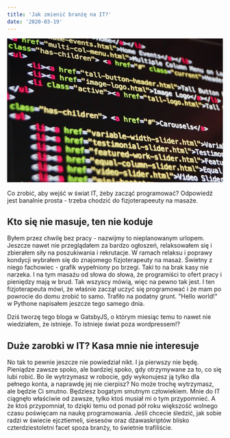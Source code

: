 ```yaml
---
title: 'Jak zmienić branżę na IT?'
date: '2020-03-19'
---
```


![photo](post1photo1.jpg)

Co zrobić, aby wejść w świat IT, żeby zacząć programować? Odpowiedź jest banalnie prosta - trzeba chodzić do fizjoterapeeuty na masaże.

## Kto się nie masuje, ten nie koduje

Byłem przez chwilę bez pracy - nazwijmy to nieplanowanym urlopem. Jeszcze nawet nie przeglądałem za bardzo ogłoszeń, relaksowałem się i zbierałem siły na poszukiwania i rekrutacje. W ramach relaksu i poprawy kondycji wybrałem się do znajomego fizjoterapeuty na masaż. Świetny z niego fachowiec - grafik wypełniony po brzegi. Taki to na brak kasy nie narzeka. I na tym masażu od słowa do słowa, że programiści to ofert pracy i pieniędzy mają w brud. Tak wszyscy mówią, więc na pewno tak jest. I ten fizjoterapeuta mówi, że właśnie zaczął uczyć się programować i że mam po powrocie do domu zrobić to samo. Trafiło na podatny grunt. "Hello world!" w Pythone napisałem jeszcze tego samego dnia.

Dziś tworzę tego bloga w GatsbyJS, o którym miesiąc temu to nawet nie wiedziałem, że istnieje. To istnieje świat poza wordpressem!?

## Duże zarobki w IT? Kasa mnie nie interesuje

No tak to pewnie jeszcze nie powiedział nikt. I ja pierwszy nie będę. Pieniądze zawsze spoko, ale bardziej spoko, gdy otrzymywane za to, co się lubi robić. Bo ile wytrzymasz w robocie, gdy wykonujesz ją tylko dla pełnego konta, a naprawdę jej nie cierpisz? No może trochę wytrzymasz, ale będzie Ci smutno. Będziesz bogatym smutnym człowiekiem. Mnie do IT ciągnęło właściwie od zawsze, tylko ktoś musiał mi o tym przypomnieć. A że ktoś przypomniał, to dzięki temu od ponad pół roku większość wolnego czasu poświęcam na naukę programowania. Jeśli chcecie śledzić, jak sobie radzi w świecie ejcztiemeli, siesesów oraz dżawaskriptów blisko czterdziestoletni facet spoza branży, to świetnie trafiliście. 



